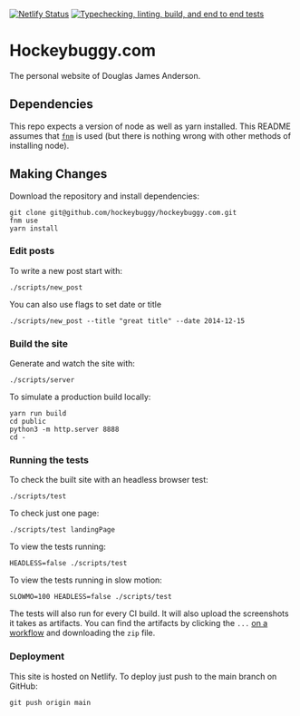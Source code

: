 [![Netlify Status][netlify-status]][netlify]
[![Typechecking, linting, build, and end to end tests][typecheck-and-linting-status]][typecheck-and-linting]

[netlify-status]: https://img.shields.io/netlify/b608e87e-8c67-45b6-b677-58bbeee9e11c
[netlify]: https://app.netlify.com/sites/hockeybuggy/deploys
[typecheck-and-linting-status]: https://github.com/hockeybuggy/hockeybuggy.com/actions/workflows/tests_and_linting.yml/badge.svg
[typecheck-and-linting]: https://github.com/hockeybuggy/hockeybuggy.com/actions/workflows/tests_and_linting.yml


# Hockeybuggy.com

The personal website of Douglas James Anderson.


## Dependencies

This repo expects a version of node as well as yarn installed. This README
assumes that [`fnm`](https://github.com/Schniz/fnm) is used (but there is
nothing wrong with other methods of installing node).


## Making Changes

Download the repository and install dependencies:

    git clone git@github.com/hockeybuggy/hockeybuggy.com.git
    fnm use
    yarn install


### Edit posts

To write a new post start with:

    ./scripts/new_post

You can also use flags to set date or title

    ./scripts/new_post --title "great title" --date 2014-12-15


### Build the site

Generate and watch the site with:

    ./scripts/server

To simulate a production build locally:

    yarn run build
    cd public
    python3 -m http.server 8888
    cd -


### Running the tests

To check the built site with an headless browser test:

    ./scripts/test

To check just one page:

    ./scripts/test landingPage

To view the tests running:

    HEADLESS=false ./scripts/test

To view the tests running in slow motion:

    SLOWMO=100 HEADLESS=false ./scripts/test

The tests will also run for every CI build. It will also upload the screenshots
it takes as artifacts. You can find the artifacts by clicking the `...` [on a
workflow](https://github.com/hockeybuggy/hockeybuggy.com/actions?query=workflow%3A%22end+to+end+tests%22+branch%3Amain)
and downloading the `zip` file.


### Deployment

This site is hosted on Netlify. To deploy just push to the main branch on GitHub:

    git push origin main
